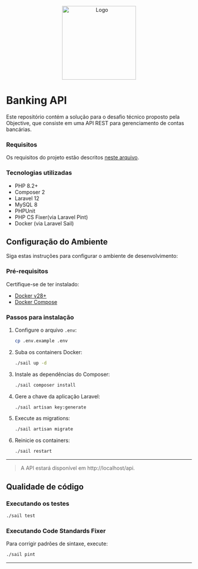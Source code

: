 <p align="center">
    <a href="https://www.objective.com.br/" target="_blank">
        <img src="https://agiletrendsbr.com/2021/wp-content/uploads/2015/02/logo-objective.jpg" width="200" alt="Logo">
    </a>
</p>

# Banking API

Este repositório contém a solução para o desafio técnico proposto pela Objective, que consiste em uma API REST para
gerenciamento de contas bancárias.

### Requisitos

Os requisitos do projeto estão descritos [neste arquivo](.doc/Desafio_Tecnico_OBJ.pdf).

### Tecnologias utilizadas

- PHP 8.2+
- Composer 2
- Laravel 12
- MySQL 8
- PHPUnit
- PHP CS Fixer(via Laravel Pint)
- Docker (via Laravel Sail)

## Configuração do Ambiente

Siga estas instruções para configurar o ambiente de desenvolvimento:

### Pré-requisitos

Certifique-se de ter instalado:

- [Docker v28+](https://docs.docker.com/engine/install/)
- [Docker Compose](https://docs.docker.com/compose/)

### Passos para instalação

1. Configure o arquivo `.env`:

   ```bash
   cp .env.example .env
   ```

2. Suba os containers Docker:

   ```bash
   ./sail up -d
   ```

3. Instale as dependências do Composer:

   ```bash
   ./sail composer install
   ```

4. Gere a chave da aplicação Laravel:

   ```bash
   ./sail artisan key:generate
   ```

5. Execute as migrations:

   ```bash
   ./sail artisan migrate
   ```

6. Reinicie os containers:

   ```bash
   ./sail restart
   ```
---

> A API estará disponível em http://localhost/api.

## Qualidade de código

### Executando os testes

```bash
./sail test
```

### Executando Code Standards Fixer

Para corrigir padrões de sintaxe, execute:

```bash
./sail pint
```

---
